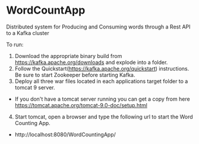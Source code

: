 # WordCountApp
Distributed system for Producing and Consuming words through a Rest API to a Kafka cluster

To run:

1. Download the appropriate binary build from https://kafka.apache.org/downloads and explode into a folder.
2. Follow the Quickstart(https://kafka.apache.org/quickstart) instructions. Be sure to start Zookeeper before starting Kafka.
3. Deploy all three war files located in each applications target folder to a tomcat 9 server.
  - If you don't have a tomcat server running you can get a copy from here https://tomcat.apache.org/tomcat-9.0-doc/setup.html
4. Start tomcat, open a browser and type the following url to start the Word Counting App.
  - http://localhost:8080/WordCountingApp/

